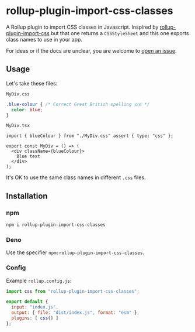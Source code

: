 # rollup-plugin-import-css-classes

A Rollup plugin to import CSS classes in Javascript. Inspired by [rollup-plugin-import-css](https://github.com/jleeson/rollup-plugin-import-css) but that one returns a `CSSStyleSheet` and this one exports class names to use in your app.

For ideas or if the docs are unclear, you are welcome to [open an issue](https://github.com/Kycermann/rollup-plugin-import-css-classes/issues/new).

## Usage

Let's take these files:

`MyDiv.css`

```css
.blue-colour { /* Correct Great British spelling 🇬🇧 */
  color: blue;
}
```

`MyDiv.tsx`

```tsx
import { blueColour } from "./MyDiv.css" assert { type: "css" };

export const MyDiv = () => (
  <div className={blueColour}>
    Blue text
  </div>
);
```

It's OK to use the same class names in different `.css` files.

## Installation

### npm

```bash
npm i rollup-plugin-import-css-classes
```

### Deno

Use the specifier `npm:rollup-plugin-import-css-classes`.

### Config

Example `rollup.config.js`:

```js
import css from "rollup-plugin-import-css-classes";

export default {
  input: "index.js",
  output: { file: "dist/index.js", format: "esm" },
  plugins: [ css() ]
};
```
